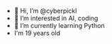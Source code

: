 - 👋 Hi, I’m @cyberpickl
- 👀 I’m interested in AI, coding 
- 🌱 I’m currently learning  Python
- I'm 19  years old



<!---
cyberpickl/cyberpickl is a ✨ special ✨ repository because its `README.md` (this file) appears on your GitHub profile.
You can click the Preview link to take a look at your changes.
--->
